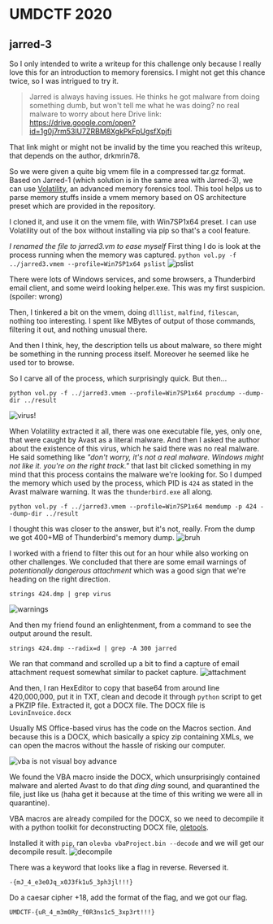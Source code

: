# UMDCTF 2020

## jarred-3
So I only intended to write a writeup for this challenge only because I really love this for an introduction to memory forensics. I might not get this chance twice, so I was intrigued to try it.

> Jarred is always having issues. He thinks he got malware from doing something dumb, but won't tell me what he was doing?
> no real malware to worry about here
> Drive link: https://drive.google.com/open?id=1g0j7rm53lU7ZRBM8XgkPkFpUgsfXpjfi

That link might or might not be invalid by the time you reached this writeup, that depends on the author, drkmrin78.

So we were given a quite big vmem file in a compressed tar.gz format. Based on Jarred-1 (which solution is in the same area with Jarred-3), we can use [Volatility](https://github.com/volatilityfoundation/volatility), an advanced memory forensics tool. This tool helps us to parse memory stuffs inside a vmem memory based on OS architecture preset which are provided in the repository.

I cloned it, and use it on the vmem file, with Win7SP1x64 preset. I can use Volatility out of the box without installing via pip so that's a cool feature.

*I renamed the file to jarred3.vm to ease myself*
First thing I do is look at the process running when the memory was captured.
`python vol.py -f ../jarred3.vmem --profile=Win7SP1x64 pslist`
![pslist](https://github.com/rareguy/UMDCTF2020/blob/master/pslist.png?raw=true)

There were lots of Windows services, and some browsers, a Thunderbird email client, and some weird looking helper.exe. This was my first suspicion. (spoiler: wrong)

Then, I tinkered a bit on the vmem, doing `dlllist`, `malfind`, `filescan`, nothing too interesting. I spent like MBytes of output of those commands, filtering it out, and nothing unusual there.

And then I think, hey, the description tells us about malware, so there might be something in the running process itself. Moreover he seemed like he used tor to browse.

So I carve all of the process, which surprisingly quick. But then...

`python vol.py -f ../jarred3.vmem --profile=Win7SP1x64 procdump --dump-dir ../result`

![virus!](https://github.com/rareguy/UMDCTF2020/blob/master/Inkedvirus_LI.jpg?raw=true)

When Volatility extracted it all, there was one executable file, yes, only one, that were caught by Avast as a literal malware. And then I asked the author about the existence of this virus, which he said there was no real malware. He said something like _"don't worry, it's not a real malware. Windows might not like it. you're on the right track."_ that last bit clicked something in my mind that this process contains the malware we're looking for. So I dumped the memory which used by the process, which PID is `424` as stated in the Avast malware warning. It was the `thunderbird.exe` all along.

`python vol.py -f ../jarred3.vmem --profile=Win7SP1x64 memdump -p 424 --dump-dir ../result`

I thought this was closer to the answer, but it's not, really. From the dump we got 400+MB of Thunderbird's memory dump.
![bruh](https://github.com/rareguy/UMDCTF2020/blob/master/424%20dump.png?raw=true)

I worked with a friend to filter this out for an hour while also working on other challenges. We concluded that there are some email warnings of _potentionally dangerous attachment_ which was a good sign that we're heading on the right direction.

`strings 424.dmp | grep virus`

![warnings](https://github.com/rareguy/UMDCTF2020/blob/master/warning.png?raw=true)

And then my friend found an enlightenment, from a command to see the output around the result.

`strings 424.dmp --radix=d | grep -A 300 jarred`

We ran that command and scrolled up a bit to find a capture of email attachment request somewhat similar to packet capture.
![attachment](https://github.com/rareguy/UMDCTF2020/blob/master/attachment.png?raw=true)

And then, I ran HexEditor to copy that base64 from around line 420,000,000, put it in TXT, clean and decode it through `python` script to get a PKZIP file. Extracted it, got a DOCX file. The DOCX file is `LovinInvoice.docx`

Usually MS Office-based virus has the code on the Macros section. And because this is a DOCX, which basically a spicy zip containing XMLs, we can open the macros without the hassle of risking our computer.

![vba is not visual boy advance](https://github.com/rareguy/UMDCTF2020/blob/master/vba.png?raw=true)

We found the VBA macro inside the DOCX, which unsurprisingly contained malware and alerted Avast to do that _ding ding_ sound, and quarantined the file, just like us (haha get it because at the time of this writing we were all in quarantine).

VBA macros are already compiled for the DOCX, so we need to decompile it with a python toolkit for deconstructing DOCX file, [oletools](https://github.com/decalage2/oletools).

Installed it with `pip`, ran `olevba vbaProject.bin --decode` and we will get our decompile result.
![decompile](https://github.com/rareguy/UMDCTF2020/blob/master/decompile.png?raw=true)

There was a keyword that looks like a flag in reverse.
Reversed it.

`-{mJ_4_e3e0Jq_x0J3fk1u5_3ph3jl!!!}`

Do a caesar cipher +18, add the format of the flag, and we got our flag.

`UMDCTF-{uR_4_m3m0Ry_f0R3ns1c5_3xp3rt!!!}`
